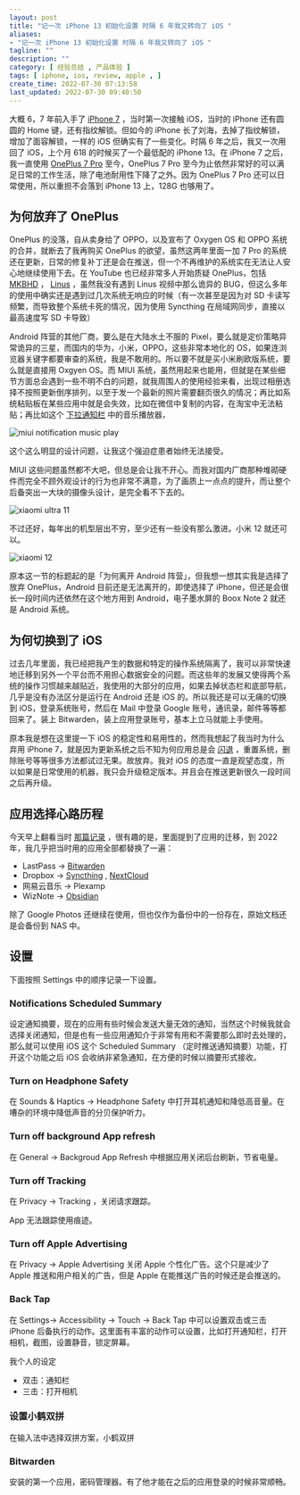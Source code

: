 ```yaml
---
layout: post
title: "记一次 iPhone 13 初始化设置 时隔 6 年我又转向了 iOS "
aliases:
- "记一次 iPhone 13 初始化设置 时隔 6 年我又转向了 iOS "
tagline: ""
description: ""
category: [ 经验总结 , 产品体验 ]
tags: [ iphone, ios, review, apple , ]
create_time: 2022-07-30 07:13:58
last_updated: 2022-07-30 09:40:50
---
```


大概 6，7 年前入手了 [iPhone 7](/post/2016/12/iphone-settings-and-review.html) ，当时第一次接触 iOS，当时的 iPhone 还有圆圆的 Home 键，还有指纹解锁。但如今的 iPhone 长了刘海，去掉了指纹解锁，增加了面容解锁，一样的 iOS 但确实有了一些变化。时隔 6 年之后，我又一次用回了 iOS，上个月 618 的时候买了一个最低配的 iPhone 13。在 iPhone 7 之后，我一直使用 [OnePlus 7 Pro](/post/2019/06/oneplus-7-pro-usage.html) 至今，OnePlus 7 Pro 至今为止依然非常好的可以满足日常的工作生活，除了电池耐用性下降了之外。因为 OnePlus 7 Pro 还可以日常使用，所以重担不会落到 iPhone 13 上，128G 也够用了。

## 为何放弃了 OnePlus

OnePlus 的没落，自从卖身给了 OPPO，以及宣布了 Oxygen OS 和 OPPO 系统的合并，就断去了我再购买 OnePlus 的欲望，虽然这两年里面一加 7 Pro 的系统还在更新，日常的修复补丁还是会在推送，但一个不再维护的系统实在无法让人安心地继续使用下去。在 YouTube 也已经非常多人开始质疑 OnePlus，包括 [MKBHD](https://youtu.be/9EOAEWC9hJ4) ， [Linus](https://youtu.be/3GNoelvk6S4) ，虽然我没有遇到 Linus 视频中那么诡异的 BUG，但这么多年的使用中确实还是遇到过几次系统无响应的时候（有一次甚至是因为对 SD 卡读写频繁，而导致整个系统卡死的情况，因为使用 Syncthing 在局域网同步，直接以最高速度写 SD 卡导致）

Android 阵营的其他厂商，要么是在大陆水土不服的 Pixel，要么就是定价策略异常诡异的三星，而国内的华为，小米，OPPO，这些非常本地化的 OS，如果连浏览器关键字都要审查的系统，我是不敢用的。所以要不就是买小米刷欧版系统，要么就是直接用 Oxgyen OS。而 MIUI 系统，虽然用起来也能用，但就是在某些细节方面总会遇到一些不明不白的问题，就我周围人的使用经验来看，出现过相册选择不按照更新倒序排列，以至于发一个最新的照片需要翻页很久的情况；再比如系统粘贴板在某些应用中就是会失效，比如在微信中复制的内容，在淘宝中无法粘贴；再比如这个 [下拉通知栏](https://photo.einverne.info/images/2022/07/30/zgyG.jpg) 中的音乐播放器，

![miui notification music play](https://photo.einverne.info/images/2022/07/30/zgyG.jpg)

这个这么明显的设计问题，让我这个强迫症患者始终无法接受。

MIUI 这些问题虽然都不大吧，但总是会让我不开心。而我对国内厂商那种堆砌硬件而完全不顾外观设计的行为也非常不满意，为了画质上一点点的提升，而让整个后备突出一大块的摄像头设计，是完全看不下去的。

![xiaomi ultra 11](https://photo.einverne.info/images/2022/07/30/z2wM.jpg)

不过还好，每年出的机型层出不穷，至少还有一些没有那么激进。小米 12 就还可以。

![xiaomi 12](https://photo.einverne.info/images/2022/07/30/zOzR.jpg)

原本这一节的标题起的是「为何离开 Android 阵营」，但我想一想其实我是选择了放弃 OnePlus，Android 目前还是无法离开的，即使选择了 iPhone，但还是会很长一段时间内还依然在这个地方用到 Android，电子墨水屏的 Boox Note 2 就还是 Android 系统。

## 为何切换到了 iOS

过去几年里面，我已经把我产生的数据和特定的操作系统隔离了，我可以非常快速地迁移到另外一个平台而不用担心数据安全的问题。而这些年的发展又使得两个系统的操作习惯越来越贴近，我使用的大部分的应用，如果去掉状态栏和底部导航，几乎是没有办法区分是运行在 Android 还是 iOS 的。所以我还是可以无痛的切换到 iOS，登录系统账号，然后在 Mail 中登录 Google 账号，通讯录，邮件等等都回来了。装上 Bitwarden，装上应用登录账号，基本上立马就能上手使用。

原本我是想在这里提一下 iOS 的稳定性和易用性的，然而我想起了我当时为什么弃用 iPhone 7，就是因为更新系统之后不知为何应用总是会 [闪退](https://apple.stackexchange.com/q/346552/149497) ，重置系统，删除账号等等很多方法都试过无果。故放弃。我对 iOS 的态度一直是观望态度，所以如果是日常使用的机器，我只会升级稳定版本。并且会在推送更新很久一段时间之后再升级。

## 应用选择心路历程
今天早上翻看当时 [那篇记录](/post/2016/12/iphone-settings-and-review.html) ，很有趣的是，里面提到了应用的迁移，到 2022 年，我几乎把当时用的应用全部都替换了一遍：

- LastPass -> [Bitwarden](/post/2019/06/password-manager-bitwarden.html)
- Dropbox -> [Syncthing](/post/2019/10/syncthing.html) , [NextCloud](/post/2018/04/nextcloud.html)
- 网易云音乐 -> Plexamp
- WizNote -> [Obsidian](/post/2020/05/obsidian-note-taking.html)

除了 Google Photos 还继续在使用，但也仅作为备份中的一份存在，原始文档还是会备份到 NAS 中。

## 设置
下面按照 Settings 中的顺序记录一下设置。

### Notifications Scheduled Summary
设定通知摘要，现在的应用有些时候会发送大量无效的通知，当然这个时候我就会选择关闭通知，但是也有一些应用通知介于非常有用和不需要那么即时去处理的，那么就可以使用 iOS 这个 Scheduled Summary （定时推送通知摘要）功能，打开这个功能之后 iOS 会收纳非紧急通知，在方便的时候以摘要形式接收。

### Turn on Headphone Safety
在 Sounds & Haptics -> Headphone Safety 中打开耳机通知和降低高音量。在嘈杂的环境中降低声音的分贝保护听力。

### Turn off background App refresh
在 General -> Backgroud App Refresh 中根据应用关闭后台刷新，节省电量。

### Turn off Tracking
在 Privacy -> Tracking ，关闭请求跟踪。

App 无法跟踪使用痕迹。

### Turn off Apple Advertising
在 Privacy -> Apple Advertising 关闭 Apple 个性化广告。这个只是减少了 Apple 推送和用户相关的广告，但是 Apple 在能推送广告的时候还是会推送的。

### Back Tap
在 Settings-> Accessibility -> Touch -> Back Tap 中可以设置双击或三击 iPhone 后备执行的动作。这里面有丰富的动作可以设置，比如打开通知栏，打开相机，截图，设置静音，锁定屏幕。

我个人的设定

- 双击：通知栏
- 三击：打开相机

### 设置小鹤双拼
在输入法中选择双拼方案，小鹤双拼

### Bitwarden
安装的第一个应用，密码管理器。有了他才能在之后的应用登录的时候非常顺畅。
